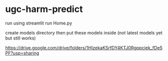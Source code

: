 # ugc-harm-predict

run using streamlit run Home.py

create models directory then put these models inside (not latest models yet but still works)

https://drive.google.com/drive/folders/1HIzekaKSrfDY4KTJ0Rgppciek_fDe5PF?usp=sharing
